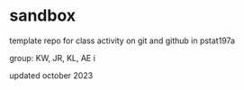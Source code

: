 # sandbox

template repo for class activity on git and github in pstat197a

group: KW, JR, KL, AE i

updated october 2023
